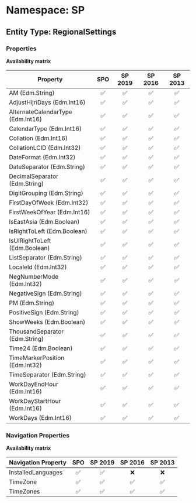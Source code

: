 # Namespace: SP

## Entity Type: RegionalSettings

### Properties

**Availability matrix**

Property | SPO | SP 2019 | SP 2016 | SP 2013
----------|:---:|:-------:|:-------:|:-------:
AM (Edm.String) | ✅ | ✅ | ✅ | ✅
AdjustHijriDays (Edm.Int16) | ✅ | ✅ | ✅ | ✅
AlternateCalendarType (Edm.Int16) | ✅ | ✅ | ✅ | ✅
CalendarType (Edm.Int16) | ✅ | ✅ | ✅ | ✅
Collation (Edm.Int16) | ✅ | ✅ | ✅ | ✅
CollationLCID (Edm.Int32) | ✅ | ✅ | ✅ | ✅
DateFormat (Edm.Int32) | ✅ | ✅ | ✅ | ✅
DateSeparator (Edm.String) | ✅ | ✅ | ✅ | ✅
DecimalSeparator (Edm.String) | ✅ | ✅ | ✅ | ✅
DigitGrouping (Edm.String) | ✅ | ✅ | ✅ | ✅
FirstDayOfWeek (Edm.Int32) | ✅ | ✅ | ✅ | ✅
FirstWeekOfYear (Edm.Int16) | ✅ | ✅ | ✅ | ✅
IsEastAsia (Edm.Boolean) | ✅ | ✅ | ✅ | ✅
IsRightToLeft (Edm.Boolean) | ✅ | ✅ | ✅ | ✅
IsUIRightToLeft (Edm.Boolean) | ✅ | ✅ | ✅ | ✅
ListSeparator (Edm.String) | ✅ | ✅ | ✅ | ✅
LocaleId (Edm.Int32) | ✅ | ✅ | ✅ | ✅
NegNumberMode (Edm.Int32) | ✅ | ✅ | ✅ | ✅
NegativeSign (Edm.String) | ✅ | ✅ | ✅ | ✅
PM (Edm.String) | ✅ | ✅ | ✅ | ✅
PositiveSign (Edm.String) | ✅ | ✅ | ✅ | ✅
ShowWeeks (Edm.Boolean) | ✅ | ✅ | ✅ | ✅
ThousandSeparator (Edm.String) | ✅ | ✅ | ✅ | ✅
Time24 (Edm.Boolean) | ✅ | ✅ | ✅ | ✅
TimeMarkerPosition (Edm.Int32) | ✅ | ✅ | ✅ | ✅
TimeSeparator (Edm.String) | ✅ | ✅ | ✅ | ✅
WorkDayEndHour (Edm.Int16) | ✅ | ✅ | ✅ | ✅
WorkDayStartHour (Edm.Int16) | ✅ | ✅ | ✅ | ✅
WorkDays (Edm.Int16) | ✅ | ✅ | ✅ | ✅

### Navigation Properties

**Availability matrix**

Navigation Property | SPO | SP 2019 | SP 2016 | SP 2013
----------|:---:|:-------:|:-------:|:-------:
InstalledLanguages | ✅ | ✅ | ❌ | ❌
TimeZone | ✅ | ✅ | ✅ | ✅
TimeZones | ✅ | ✅ | ✅ | ✅
